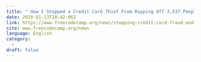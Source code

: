```yaml
---
title: " How I Stopped a Credit Card Thief From Ripping Off 3,537 People – and Saved Our Nonprofit in the Process "
date: 2020-01-13T18:42:06Z
link: https://www.freecodecamp.org/news/stopping-credit-card-fraud-and-saving-our-nonprofit/?utm_medium=RSS&utm_source=news.12bit.vn
site: www.freecodecamp.org/news
language: English
category:
  -   
draft: false
---
```

